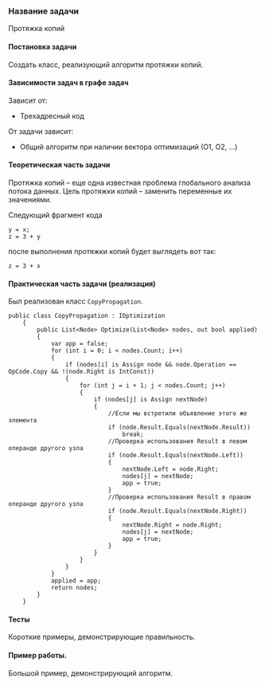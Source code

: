 ﻿### Название задачи
Протяжка копий

#### Постановка задачи
Создать класс, реализующий алгоритм протяжки копий.

#### Зависимости задач в графе задач
Зависит от:
- Трехадресный код

От задачи зависит:
- Общий алгоритм при наличии вектора оптимизаций (О1, О2, ...)

#### Теоретическая часть задачи
Протяжка копий – еще одна известная проблема глобального анализа потока данных. Цель протяжки копий – заменить переменные их значениями.

Следующий фрагмент кода
```
y = x;
z = 3 + y 
```
после выполнения протяжки копий будет выглядеть вот так:
```
z = 3 + x
```

#### Практическая часть задачи (реализация)
Был реализован класс `CopyPropagation`.
```
public class CopyPropagation : IOptimization
	{
		public List<Node> Optimize(List<Node> nodes, out bool applied)
		{
			var app = false;
			for (int i = 0; i < nodes.Count; i++)
			{
				if (nodes[i] is Assign node && node.Operation == OpCode.Copy && !(node.Right is IntConst))
				{
					for (int j = i + 1; j < nodes.Count; j++)
					{
						if (nodes[j] is Assign nextNode)
						{
							//Если мы встретили объявление этого же элемента
							if (node.Result.Equals(nextNode.Result))
								break;
							//Проверка использования Result в левом операнде другого узла
							if (node.Result.Equals(nextNode.Left))
							{
								nextNode.Left = node.Right;
								nodes[j] = nextNode;
								app = true;
							}
							//Проверка использования Result в правом операнде другого узла
							if (node.Result.Equals(nextNode.Right))
							{
								nextNode.Right = node.Right;
								nodes[j] = nextNode;
								app = true;
							}
						}
					}
				}
			}
			applied = app;
			return nodes;
		}
	}
```
#### Тесты
Короткие примеры, демонстрирующие правильность.

#### Пример работы.
Большой пример, демонстрирующий алгоритм.
